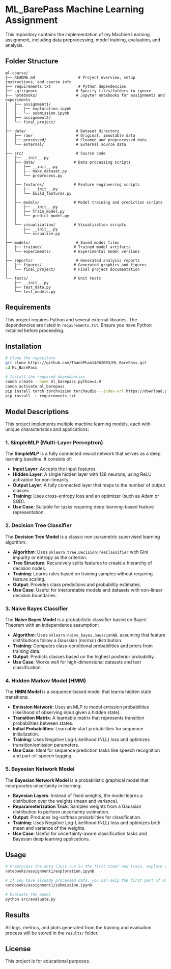 # ML_BarePass Machine Learning Assignment

This repository contains the implementation of my Machine Learning assignment, including data preprocessing, model training, evaluation, and analysis.

## Folder Structure

```
ml-course/
├── README.md                   # Project overview, setup instructions, and course info
├── requirements.txt            # Python dependencies
├── .gitignore                 # Specify files/folders to ignore
├── notebooks/                 # Jupyter notebooks for assignments and experiments
│   ├── assignment1/
│   │   ├── exploration.ipynb
│   │   └── submission.ipynb
│   ├── assignment2/
│   └── final_project/
│
├── data/                      # Dataset directory
│   ├── raw/                   # Original, immutable data
│   ├── processed/             # Cleaned and preprocessed data
│   └── external/              # External source data
│
├── src/                       # Source code
│   ├── __init__.py
│   ├── data/                 # Data processing scripts
│   │   ├── __init__.py
│   │   ├── make_dataset.py
│   │   └── preprocess.py
│   │
│   ├── features/             # Feature engineering scripts
│   │   ├── __init__.py
│   │   └── build_features.py
│   │
│   ├── models/               # Model training and prediction scripts
│   │   ├── __init__.py
│   │   ├── train_model.py
│   │   └── predict_model.py
│   │
│   └── visualization/        # Visualization scripts
│       ├── __init__.py
│       └── visualize.py
│
├── models/                    # Saved model files
│   ├── trained/              # Trained model artifacts
│   └── experiments/          # Experimental model versions
│
├── reports/                   # Generated analysis reports
│   ├── figures/              # Generated graphics and figures
│   └── final_project/        # Final project documentation
│
└── tests/                    # Unit tests
    ├── __init__.py
    ├── test_data.py
    └── test_models.py 
```

## Requirements

This project requires Python and several external libraries. The dependencies are listed in `requirements.txt`. Ensure you have Python installed before proceeding.

## Installation

```sh
# Clone the repository
git clone https://github.com/ThanhPhan14062003/ML_BarePass.git
cd ML_BarePass

# Install the required dependencies
conda create --name ml_barepass python=3.9
conda activate ml_barepass
pip install torch torchvision torchaudio --index-url https://download.pytorch.org/whl/cu118
pip install -r requirements.txt
```

## Model Descriptions

This project implements multiple machine learning models, each with unique characteristics and applications:

### 1. SimpleMLP (Multi-Layer Perceptron)
The **SimpleMLP** is a fully connected neural network that serves as a deep learning baseline. It consists of:
- **Input Layer**: Accepts the input features.
- **Hidden Layer**: A single hidden layer with 128 neurons, using ReLU activation for non-linearity.
- **Output Layer**: A fully connected layer that maps to the number of output classes.
- **Training**: Uses cross-entropy loss and an optimizer (such as Adam or SGD).
- **Use Case**: Suitable for tasks requiring deep learning-based feature representation.

### 2. Decision Tree Classifier
The **Decision Tree Model** is a classic non-parametric supervised learning algorithm:
- **Algorithm**: Uses `sklearn.tree.DecisionTreeClassifier` with Gini impurity or entropy as the criterion.
- **Tree Structure**: Recursively splits features to create a hierarchy of decision nodes.
- **Training**: Learns rules based on training samples without requiring feature scaling.
- **Output**: Provides class predictions and probability estimates.
- **Use Case**: Useful for interpretable models and datasets with non-linear decision boundaries.

### 3. Naive Bayes Classifier
The **Naive Bayes Model** is a probabilistic classifier based on Bayes' Theorem with an independence assumption:
- **Algorithm**: Uses `sklearn.naive_bayes.GaussianNB`, assuming that feature distributions follow a Gaussian (normal) distribution.
- **Training**: Computes class-conditional probabilities and priors from training data.
- **Output**: Predicts classes based on the highest posterior probability.
- **Use Case**: Works well for high-dimensional datasets and text classification.

### 4. Hidden Markov Model (HMM)
The **HMM Model** is a sequence-based model that learns hidden state transitions:
- **Emission Network**: Uses an MLP to model emission probabilities (likelihood of observing input given a hidden state).
- **Transition Matrix**: A learnable matrix that represents transition probabilities between states.
- **Initial Probabilities**: Learnable start probabilities for sequence initialization.
- **Training**: Uses Negative Log-Likelihood (NLL) loss and optimizes transition/emission parameters.
- **Use Case**: Ideal for sequence prediction tasks like speech recognition and part-of-speech tagging.

### 5. Bayesian Network Model
The **Bayesian Network Model** is a probabilistic graphical model that incorporates uncertainty in learning:
- **Bayesian Layers**: Instead of fixed weights, the model learns a distribution over the weights (mean and variance).
- **Reparameterization Trick**: Samples weights from a Gaussian distribution to perform uncertainty estimation.
- **Output**: Produces log-softmax probabilities for classification.
- **Training**: Uses Negative Log-Likelihood (NLL) loss and optimizes both mean and variance of the weights.
- **Use Case**: Useful for uncertainty-aware classification tasks and Bayesian deep learning applications.


## Usage

```sh
# Preprocess the data (Just run in the first time) and train, explore on following notebook:
notebooks/assignment1/exploration.ipynb

# If you have already processed data, you can skip the first part of above implementation or run this file:
notebooks/assignment1/submission.ipynb

# Evaluate the model
python src/evaluate.py
```

## Results

All logs, metrics, and plots generated from the training and evaluation process will be stored in the `results/` folder.

## License

This project is for educational purposes.
